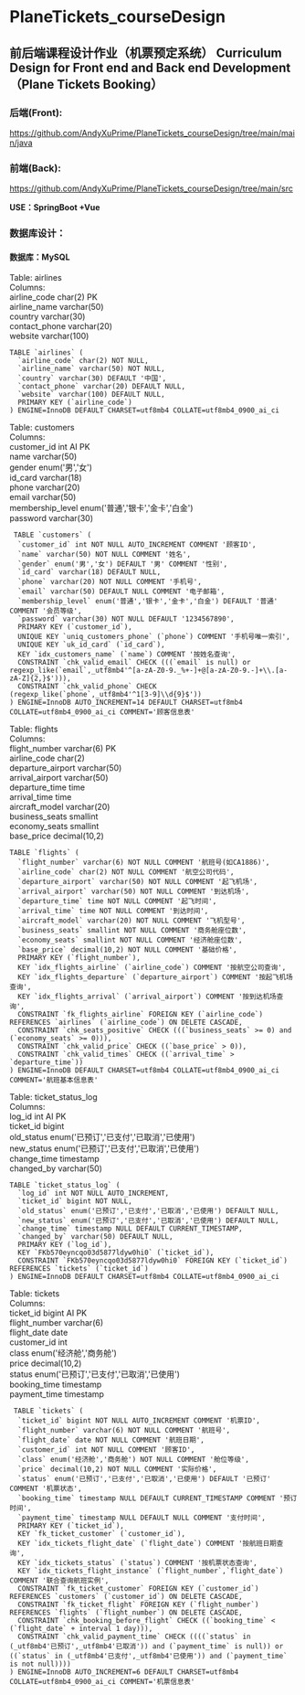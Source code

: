# PlaneTickets_courseDesign
## 前后端课程设计作业（机票预定系统） Curriculum Design for Front end and Back end Development （Plane Tickets Booking）
### **后端(Front):**
https://github.com/AndyXuPrime/PlaneTickets_courseDesign/tree/main/main/java
### **前端(Back):**
https://github.com/AndyXuPrime/PlaneTickets_courseDesign/tree/main/src

**USE：SpringBoot +Vue**

### **数据库设计：**
#### **数据库：MySQL**


Table: airlines  
Columns:  
  airline_code char(2) PK  
  airline_name varchar(50)  
  country varchar(30)  
  contact_phone varchar(20)  
  website varchar(100)  

```
TABLE `airlines` (
  `airline_code` char(2) NOT NULL,
  `airline_name` varchar(50) NOT NULL,
  `country` varchar(30) DEFAULT '中国',
  `contact_phone` varchar(20) DEFAULT NULL,
  `website` varchar(100) DEFAULT NULL,
  PRIMARY KEY (`airline_code`)
) ENGINE=InnoDB DEFAULT CHARSET=utf8mb4 COLLATE=utf8mb4_0900_ai_ci
```

Table: customers  
Columns:  
customer_id int AI PK     
name varchar(50)   
gender enum('男','女')   
id_card varchar(18)   
phone varchar(20)   
email varchar(50)   
membership_level enum('普通','银卡','金卡','白金')   
password varchar(30)  

```
 TABLE `customers` (
  `customer_id` int NOT NULL AUTO_INCREMENT COMMENT '顾客ID',
  `name` varchar(50) NOT NULL COMMENT '姓名',
  `gender` enum('男','女') DEFAULT '男' COMMENT '性别',
  `id_card` varchar(18) DEFAULT NULL,
  `phone` varchar(20) NOT NULL COMMENT '手机号',
  `email` varchar(50) DEFAULT NULL COMMENT '电子邮箱',
  `membership_level` enum('普通','银卡','金卡','白金') DEFAULT '普通' COMMENT '会员等级',
  `password` varchar(30) NOT NULL DEFAULT '1234567890',
  PRIMARY KEY (`customer_id`),
  UNIQUE KEY `uniq_customers_phone` (`phone`) COMMENT '手机号唯一索引',
  UNIQUE KEY `uk_id_card` (`id_card`),
  KEY `idx_customers_name` (`name`) COMMENT '按姓名查询',
  CONSTRAINT `chk_valid_email` CHECK (((`email` is null) or regexp_like(`email`,_utf8mb4'^[a-zA-Z0-9._%+-]+@[a-zA-Z0-9.-]+\\.[a-zA-Z]{2,}$'))),
  CONSTRAINT `chk_valid_phone` CHECK (regexp_like(`phone`,_utf8mb4'^1[3-9]\\d{9}$'))
) ENGINE=InnoDB AUTO_INCREMENT=14 DEFAULT CHARSET=utf8mb4 COLLATE=utf8mb4_0900_ai_ci COMMENT='顾客信息表'
```


Table: flights  
Columns:  
flight_number varchar(6) PK  
airline_code char(2)  
departure_airport varchar(50)  
arrival_airport varchar(50)  
departure_time time  
arrival_time time  
aircraft_model varchar(20)  
business_seats smallint  
economy_seats smallint  
base_price decimal(10,2)  

```
TABLE `flights` (
  `flight_number` varchar(6) NOT NULL COMMENT '航班号(如CA1886)',
  `airline_code` char(2) NOT NULL COMMENT '航空公司代码',
  `departure_airport` varchar(50) NOT NULL COMMENT '起飞机场',
  `arrival_airport` varchar(50) NOT NULL COMMENT '到达机场',
  `departure_time` time NOT NULL COMMENT '起飞时间',
  `arrival_time` time NOT NULL COMMENT '到达时间',
  `aircraft_model` varchar(20) NOT NULL COMMENT '飞机型号',
  `business_seats` smallint NOT NULL COMMENT '商务舱座位数',
  `economy_seats` smallint NOT NULL COMMENT '经济舱座位数',
  `base_price` decimal(10,2) NOT NULL COMMENT '基础价格',
  PRIMARY KEY (`flight_number`),
  KEY `idx_flights_airline` (`airline_code`) COMMENT '按航空公司查询',
  KEY `idx_flights_departure` (`departure_airport`) COMMENT '按起飞机场查询',
  KEY `idx_flights_arrival` (`arrival_airport`) COMMENT '按到达机场查询',
  CONSTRAINT `fk_flights_airline` FOREIGN KEY (`airline_code`) REFERENCES `airlines` (`airline_code`) ON DELETE CASCADE,
  CONSTRAINT `chk_seats_positive` CHECK (((`business_seats` >= 0) and (`economy_seats` >= 0))),
  CONSTRAINT `chk_valid_price` CHECK ((`base_price` > 0)),
  CONSTRAINT `chk_valid_times` CHECK ((`arrival_time` > `departure_time`))
) ENGINE=InnoDB DEFAULT CHARSET=utf8mb4 COLLATE=utf8mb4_0900_ai_ci COMMENT='航班基本信息表'
```

Table: ticket_status_log  
Columns:  
log_id int AI PK  
ticket_id bigint  
old_status enum('已预订','已支付','已取消','已使用')  
new_status enum('已预订','已支付','已取消','已使用')  
change_time timestamp  
changed_by varchar(50)  

```
TABLE `ticket_status_log` (
  `log_id` int NOT NULL AUTO_INCREMENT,
  `ticket_id` bigint NOT NULL,
  `old_status` enum('已预订','已支付','已取消','已使用') DEFAULT NULL,
  `new_status` enum('已预订','已支付','已取消','已使用') DEFAULT NULL,
  `change_time` timestamp NULL DEFAULT CURRENT_TIMESTAMP,
  `changed_by` varchar(50) DEFAULT NULL,
  PRIMARY KEY (`log_id`),
  KEY `FKb570eyncqo03d5877ldyw0hi0` (`ticket_id`),
  CONSTRAINT `FKb570eyncqo03d5877ldyw0hi0` FOREIGN KEY (`ticket_id`) REFERENCES `tickets` (`ticket_id`)
) ENGINE=InnoDB DEFAULT CHARSET=utf8mb4 COLLATE=utf8mb4_0900_ai_ci
```

Table: tickets  
Columns:  
ticket_id bigint AI PK    
flight_number varchar(6)    
flight_date date    
customer_id int  
class enum('经济舱','商务舱')    
price decimal(10,2)    
status enum('已预订','已支付','已取消','已使用')  
booking_time timestamp  
payment_time timestamp  

```
 TABLE `tickets` (
  `ticket_id` bigint NOT NULL AUTO_INCREMENT COMMENT '机票ID',
  `flight_number` varchar(6) NOT NULL COMMENT '航班号',
  `flight_date` date NOT NULL COMMENT '航班日期',
  `customer_id` int NOT NULL COMMENT '顾客ID',
  `class` enum('经济舱','商务舱') NOT NULL COMMENT '舱位等级',
  `price` decimal(10,2) NOT NULL COMMENT '实际价格',
  `status` enum('已预订','已支付','已取消','已使用') DEFAULT '已预订' COMMENT '机票状态',
  `booking_time` timestamp NULL DEFAULT CURRENT_TIMESTAMP COMMENT '预订时间',
  `payment_time` timestamp NULL DEFAULT NULL COMMENT '支付时间',
  PRIMARY KEY (`ticket_id`),
  KEY `fk_ticket_customer` (`customer_id`),
  KEY `idx_tickets_flight_date` (`flight_date`) COMMENT '按航班日期查询',
  KEY `idx_tickets_status` (`status`) COMMENT '按机票状态查询',
  KEY `idx_tickets_flight_instance` (`flight_number`,`flight_date`) COMMENT '联合查询航班实例',
  CONSTRAINT `fk_ticket_customer` FOREIGN KEY (`customer_id`) REFERENCES `customers` (`customer_id`) ON DELETE CASCADE,
  CONSTRAINT `fk_ticket_flight` FOREIGN KEY (`flight_number`) REFERENCES `flights` (`flight_number`) ON DELETE CASCADE,
  CONSTRAINT `chk_booking_before_flight` CHECK ((`booking_time` < (`flight_date` + interval 1 day))),
  CONSTRAINT `chk_valid_payment_time` CHECK ((((`status` in (_utf8mb4'已预订',_utf8mb4'已取消')) and (`payment_time` is null)) or ((`status` in (_utf8mb4'已支付',_utf8mb4'已使用')) and (`payment_time` is not null))))
) ENGINE=InnoDB AUTO_INCREMENT=6 DEFAULT CHARSET=utf8mb4 COLLATE=utf8mb4_0900_ai_ci COMMENT='机票信息表'
```

